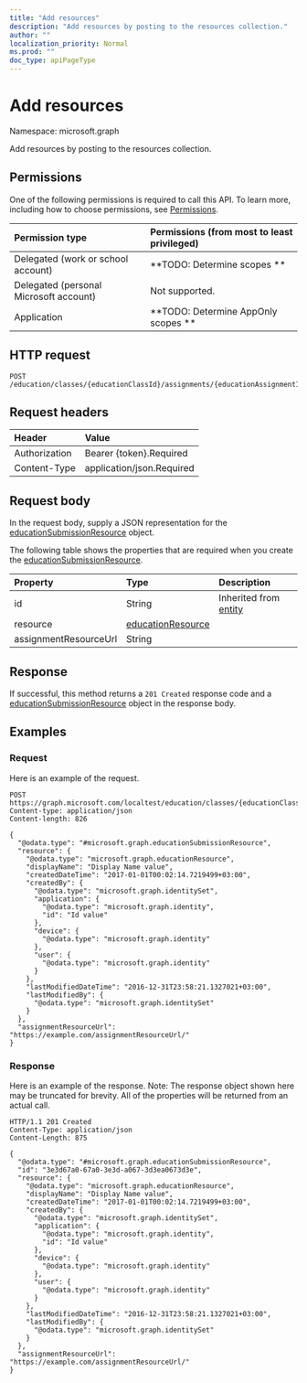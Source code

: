 ```yaml
---
title: "Add resources"
description: "Add resources by posting to the resources collection."
author: ""
localization_priority: Normal
ms.prod: ""
doc_type: apiPageType
---
```


# Add resources

Namespace: microsoft.graph

Add resources by posting to the resources collection.

## Permissions
One of the following permissions is required to call this API. To learn more, including how to choose permissions, see [Permissions](/concepts/permissions-reference.md).

|Permission type|Permissions (from most to least privileged)|
|:---|:---|
|Delegated (work or school account)|**TODO: Determine scopes **|
|Delegated (personal Microsoft account)|Not supported.|
|Application|**TODO: Determine AppOnly scopes **|

## HTTP request
<!-- {
  "blockType": "ignored"
}
-->
``` http
POST /education/classes/{educationClassId}/assignments/{educationAssignmentId}/submissions/{educationSubmissionId}/resources/$ref
```

## Request headers
|Header|Value|
|:---|:---|
|Authorization|Bearer {token}.Required|
|Content-Type|application/json.Required|

## Request body
In the request body, supply a JSON representation for the [educationSubmissionResource](../resources/educationsubmissionresource.md) object.

The following table shows the properties that are required when you create the [educationSubmissionResource](../resources/educationsubmissionresource.md).

|Property|Type|Description|
|:---|:---|:---|
|id|String| Inherited from [entity](../resources/entity.md)|
|resource|[educationResource](../resources/educationresource.md)||
|assignmentResourceUrl|String||



## Response
If successful, this method returns a `201 Created` response code and a [educationSubmissionResource](../resources/educationsubmissionresource.md) object in the response body.

## Examples

### Request
Here is an example of the request.
<!-- {
  "blockType": "request",
  "name": "create_educationsubmissionresource_from_"
}
-->
``` http
POST https://graph.microsoft.com/localtest/education/classes/{educationClassId}/assignments/{educationAssignmentId}/submissions/{educationSubmissionId}/resources
Content-type: application/json
Content-length: 826

{
  "@odata.type": "#microsoft.graph.educationSubmissionResource",
  "resource": {
    "@odata.type": "microsoft.graph.educationResource",
    "displayName": "Display Name value",
    "createdDateTime": "2017-01-01T00:02:14.7219499+03:00",
    "createdBy": {
      "@odata.type": "microsoft.graph.identitySet",
      "application": {
        "@odata.type": "microsoft.graph.identity",
        "id": "Id value"
      },
      "device": {
        "@odata.type": "microsoft.graph.identity"
      },
      "user": {
        "@odata.type": "microsoft.graph.identity"
      }
    },
    "lastModifiedDateTime": "2016-12-31T23:58:21.1327021+03:00",
    "lastModifiedBy": {
      "@odata.type": "microsoft.graph.identitySet"
    }
  },
  "assignmentResourceUrl": "https://example.com/assignmentResourceUrl/"
}
```

### Response
Here is an example of the response. Note: The response object shown here may be truncated for brevity. All of the properties will be returned from an actual call.
<!-- {
  "blockType": "response",
  "truncated": true,
  "@odata.type": "microsoft.graph.educationsubmissionresource"
}
-->
``` http
HTTP/1.1 201 Created
Content-Type: application/json
Content-Length: 875

{
  "@odata.type": "#microsoft.graph.educationSubmissionResource",
  "id": "3e3d67a0-67a0-3e3d-a067-3d3ea0673d3e",
  "resource": {
    "@odata.type": "microsoft.graph.educationResource",
    "displayName": "Display Name value",
    "createdDateTime": "2017-01-01T00:02:14.7219499+03:00",
    "createdBy": {
      "@odata.type": "microsoft.graph.identitySet",
      "application": {
        "@odata.type": "microsoft.graph.identity",
        "id": "Id value"
      },
      "device": {
        "@odata.type": "microsoft.graph.identity"
      },
      "user": {
        "@odata.type": "microsoft.graph.identity"
      }
    },
    "lastModifiedDateTime": "2016-12-31T23:58:21.1327021+03:00",
    "lastModifiedBy": {
      "@odata.type": "microsoft.graph.identitySet"
    }
  },
  "assignmentResourceUrl": "https://example.com/assignmentResourceUrl/"
}
```

